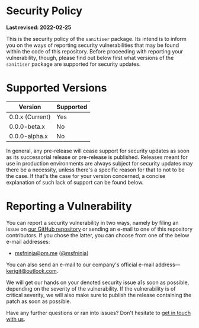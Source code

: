 # Security Policy

**Last revised: 2022-02-25**

This is the security policy of the `sanitiser` package. Its intend is to inform you on the ways of reporting security vulnerabilities that may be found within the code of this repository. Before proceeding with reporting your vulnerability, though, please find out below first what versions of the `sanitiser` package are supported for security updates.

# Supported Versions

|Version|Supported|
|---|---|
|0.0.x (Current)|Yes|
|0.0.0-beta.x|No|
|0.0.0-alpha.x|No|

In general, any pre-release will cease support for security updates as soon as its successorial release or pre-release is published. Releases meant for use in production environments are always subject for security updates may there be a necessity, unless there's a specific reason for that to not to be the case. If that's the case for your version concerned, a concise explanation of such lack of support can be found below.

# Reporting a Vulnerability

You can report a security vulnerability in two ways, namely by filing an issue on [our GitHub repository](https://https://github.com/kerig-it/sanitiser/issues) or sending an e-mail to one of this repository contributors. If you chose the latter, you can choose from one of the below e-mail addresses:

 - <msfninja@pm.me> ([@msfninja](https://guthub.com/msfninja))

You can also send an e-mail to our company's official e-mail address&#8212;<kerigit@outlook.com>.

We will get our hands on your denoted security issue a1s soon as possible, depending on the severity of the vulnerability. If the vulnerability is of critical severity, we will also make sure to publish the release containing the patch as soon as possible.

Have any further questions or ran into issues? Don't hesitate to [get in touch with us](https://support.kerig.ee).
